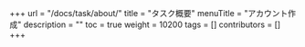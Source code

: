 +++
url = "/docs/task/about/"
title = "タスク概要"
menuTitle = "アカウント作成"
description = ""
toc = true
weight = 10200
tags = []
contributors = []
+++
